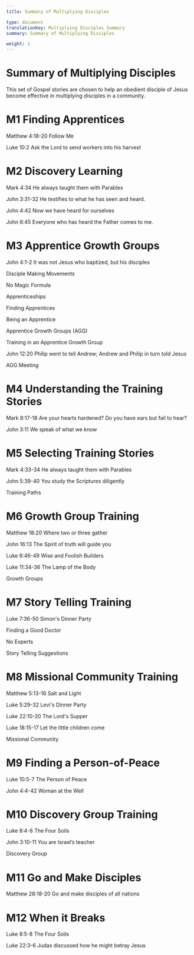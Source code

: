 ```yaml
---
title: Summary of Multiplying Disciples

type: document
translationKey: Multiplying Disciples Summary
summary: Summary of Multiplying Disciples

weight: 1
---
```

# Summary of Multiplying Disciples
This set of Gospel stories are chosen to help an obedient disciple of Jesus become effective in multiplying disciples in a community.
# M1 Finding Apprentices

Matthew 4:18-20 Follow Me	

Luke 10:2 Ask the Lord to send workers into his harvest
# M2 Discovery Learning

Mark 4:34 He always taught them with Parables	

John 3:31-32 He testifies to what he has seen and heard.	

John 4:42 Now we have heard for ourselves	

John 6:45 Everyone who has heard the Father comes to me.
# M3 Apprentice Growth Groups

John 4:1-2 It was not Jesus who baptized, but his disciples	

Disciple Making Movements	

No Magic Formula	

Apprenticeships	

Finding Apprentices	

Being an Apprentice	

Apprentice Growth Groups (AGG)	

Training in an Apprentice Growth Group	

John 12:20 Philip went to tell Andrew; Andrew and Philip in turn told Jesus	

AGG Meeting
# M4 Understanding the Training Stories

Mark 8:17-18 Are your hearts hardened? Do you have ears but fail to hear?	

John 3:11 We speak of what we know
# M5 Selecting Training Stories

Mark 4:33-34 He always taught them with Parables	

John 5:39-40 You study the Scriptures diligently	

Training Paths
# M6 Growth Group Training

Matthew 18:20 Where two or three gather	

John 16:13 The Spirit of truth will guide you	

Luke 6:46-49 Wise and Foolish Builders	

Luke 11:34-36 The Lamp of the Body	

Growth Groups
# M7 Story Telling Training

Luke 7:36-50 Simon's Dinner Party	

Finding a Good Doctor	

No Experts	

Story Telling Suggestions
# M8 Missional Community Training

Matthew 5:13-16 Salt and Light	

Luke 5:29-32 Levi's Dinner Party	

Luke 22:10-20 The Lord's Supper	

Luke 18:15-17 Let the little children come	

Missional Community
# M9 Finding a Person-of-Peace

Luke 10:5-7 The Person of Peace	

John 4:4-42 Woman at the Well
# M10 Discovery Group Training

Luke 8:4-8 The Four Soils	

John 3:10-11 You are Israel’s teacher	

Discovery Group
# M11 Go and Make Disciples

Matthew 28:18-20 Go and make disciples of all nations
# M12 When it Breaks

Luke 8:5-8 The Four Soils	

Luke 22:3-6 Judas discussed how he might betray Jesus